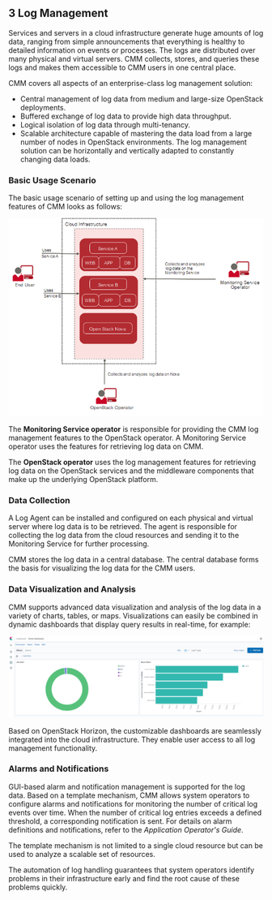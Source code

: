 ## 3 Log Management

Services and servers in a cloud infrastructure generate huge amounts of log data, ranging from
simple announcements that everything is healthy to detailed information on events or processes.
The logs are distributed over many physical and virtual servers. CMM collects, stores, and queries
these logs and makes them accessible to CMM users in one central place.

CMM covers all aspects of an enterprise-class log management solution:

- Central management of log data from medium and large-size OpenStack deployments.
- Buffered exchange of log data to provide high data throughput.
- Logical isolation of log data through multi-tenancy.
- Scalable architecture capable of mastering the data load from a large number of nodes in
  OpenStack environments. The log management solution can be horizontally and vertically
  adapted to constantly changing data loads.

### Basic Usage Scenario

The basic usage scenario of setting up and using the log management features of CMM looks as
follows:

![Logs Basic Usage Scenario](./images/logs-basic-usage-scenario_01.png)

The **Monitoring Service operator** is responsible for providing the CMM log management features
to the OpenStack operator. A Monitoring Service operator uses the features for retrieving log data on CMM.

The **OpenStack operator** uses the log management features for retrieving log data on the
OpenStack services and the middleware components that make up the underlying OpenStack
platform.

### Data Collection

A Log Agent can be installed and configured on each physical and virtual server where log data is
to be retrieved. The agent is responsible for collecting the log data from the cloud resources and
sending it to the Monitoring Service for further processing.

CMM stores the log data in a central database. The central database forms the basis for
visualizing the log data for the CMM users.

### Data Visualization and Analysis

CMM supports advanced data visualization and analysis of the log data in a variety of charts,
tables, or maps. Visualizations can easily be combined in dynamic dashboards that display query
results in real-time, for example:

![Data Visualization and Analysis](./images/Kibana-Dashboard.png)

Based on OpenStack Horizon, the customizable dashboards are seamlessly integrated into the
cloud infrastructure. They enable user access to all log management functionality.

### Alarms and Notifications

GUI-based alarm and notification management is supported for the log data. Based on a template
mechanism, CMM allows system operators to configure alarms and notifications for monitoring the
number of critical log events over time. When the number of critical log entries exceeds a defined
threshold, a corresponding notification is sent. For details on alarm definitions and notifications, 
refer to the _Application Operator's Guide_.

The template mechanism is not limited to a single cloud resource but can be used to analyze
a scalable set of resources. 

The automation of log handling guarantees that system operators identify problems in their
infrastructure early and find the root cause of these problems quickly.
